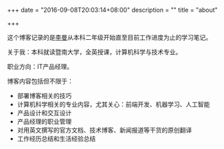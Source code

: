 +++
date = "2016-09-08T20:03:14+08:00"
description = ""
title = "about"

+++

这个博客记录的是<u>李曼</u>从本科二年级开始直至目前工作进度为止的学习笔记。

关于我：本科就读暨南大学，全英授课，计算机科学与技术专业。

职业方向：IT产品经理。

博客内容包括但不限于：

- 部署博客相关的技巧
- 计算机科学相关的专业内容，尤其关心：前端开发、机器学习、人工智能
- 产品设计和交互设计
- 产品经理的职业管理
- 对用英文撰写的官方文档、技术博客、新闻报道等干货的原创翻译
- 工作经历总结和生活经验总结